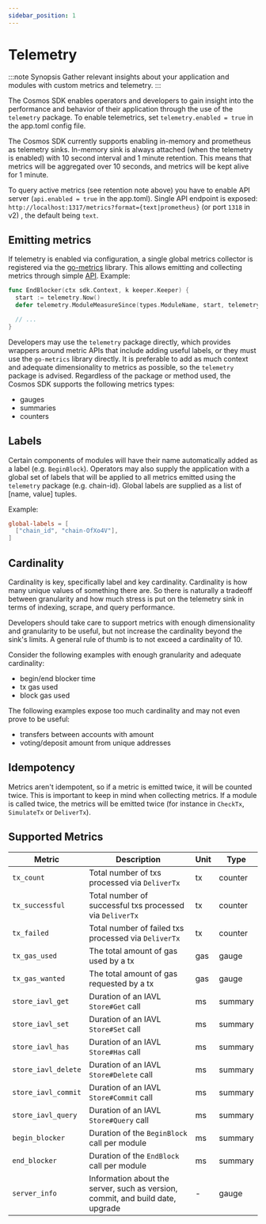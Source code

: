 ```yaml
---
sidebar_position: 1
---
```


# Telemetry

:::note Synopsis
Gather relevant insights about your application and modules with custom metrics and telemetry.
:::

The Cosmos SDK enables operators and developers to gain insight into the performance and behavior of
their application through the use of the `telemetry` package. To enable telemetrics, set `telemetry.enabled = true` in the app.toml config file.

The Cosmos SDK currently supports enabling in-memory and prometheus as telemetry sinks. In-memory sink is always attached (when the telemetry is enabled) with 10 second interval and 1 minute retention. This means that metrics will be aggregated over 10 seconds, and metrics will be kept alive for 1 minute.

To query active metrics (see retention note above) you have to enable API server (`api.enabled = true` in the app.toml). Single API endpoint is exposed: `http://localhost:1317/metrics?format={text|prometheus}` (or port `1318` in v2) , the default being `text`.

## Emitting metrics

If telemetry is enabled via configuration, a single global metrics collector is registered via the
[go-metrics](https://github.com/hashicorp/go-metrics) library. This allows emitting and collecting
metrics through simple [API](https://github.com/cosmos/cosmos-sdk/blob/v0.50.10/telemetry/wrapper.go). Example:

```go
func EndBlocker(ctx sdk.Context, k keeper.Keeper) {
  start := telemetry.Now()
  defer telemetry.ModuleMeasureSince(types.ModuleName, start, telemetry.MetricKeyEndBlocker)

  // ...
}
```

Developers may use the `telemetry` package directly, which provides wrappers around metric APIs
that include adding useful labels, or they must use the `go-metrics` library directly. It is preferable
to add as much context and adequate dimensionality to metrics as possible, so the `telemetry` package
is advised. Regardless of the package or method used, the Cosmos SDK supports the following metrics
types:

* gauges
* summaries
* counters

## Labels

Certain components of modules will have their name automatically added as a label (e.g. `BeginBlock`).
Operators may also supply the application with a global set of labels that will be applied to all
metrics emitted using the `telemetry` package (e.g. chain-id). Global labels are supplied as a list
of [name, value] tuples.

Example:

```toml
global-labels = [
  ["chain_id", "chain-OfXo4V"],
]
```

## Cardinality

Cardinality is key, specifically label and key cardinality. Cardinality is how many unique values of
something there are. So there is naturally a tradeoff between granularity and how much stress is put
on the telemetry sink in terms of indexing, scrape, and query performance.

Developers should take care to support metrics with enough dimensionality and granularity to be
useful, but not increase the cardinality beyond the sink's limits. A general rule of thumb is to not
exceed a cardinality of 10.

Consider the following examples with enough granularity and adequate cardinality:

* begin/end blocker time
* tx gas used
* block gas used

The following examples expose too much cardinality and may not even prove to be useful:

* transfers between accounts with amount
* voting/deposit amount from unique addresses

## Idempotency

Metrics aren't idempotent, so if a metric is emitted twice, it will be counted twice.
This is important to keep in mind when collecting metrics. If a module is called twice, the metrics will be emitted twice (for instance in `CheckTx`, `SimulateTx` or `DeliverTx`).

## Supported Metrics

| Metric              | Description                                                                    | Unit | Type    |
| ------------------- | ------------------------------------------------------------------------------ | ---- | ------- |
| `tx_count`          | Total number of txs processed via `DeliverTx`                                  | tx   | counter |
| `tx_successful`     | Total number of successful txs processed via `DeliverTx`                       | tx   | counter |
| `tx_failed`         | Total number of failed txs processed via `DeliverTx`                           | tx   | counter |
| `tx_gas_used`       | The total amount of gas used by a tx                                           | gas  | gauge   |
| `tx_gas_wanted`     | The total amount of gas requested by a tx                                      | gas  | gauge   |
| `store_iavl_get`    | Duration of an IAVL `Store#Get` call                                           | ms   | summary |
| `store_iavl_set`    | Duration of an IAVL `Store#Set` call                                           | ms   | summary |
| `store_iavl_has`    | Duration of an IAVL `Store#Has` call                                           | ms   | summary |
| `store_iavl_delete` | Duration of an IAVL `Store#Delete` call                                        | ms   | summary |
| `store_iavl_commit` | Duration of an IAVL `Store#Commit` call                                        | ms   | summary |
| `store_iavl_query`  | Duration of an IAVL `Store#Query` call                                         | ms   | summary |
| `begin_blocker`     | Duration of the `BeginBlock` call per module                                   | ms   | summary |
| `end_blocker`       | Duration of the `EndBlock` call per module                                     | ms   | summary |
| `server_info`       | Information about the server, such as version, commit, and build date, upgrade | -    | gauge   |
